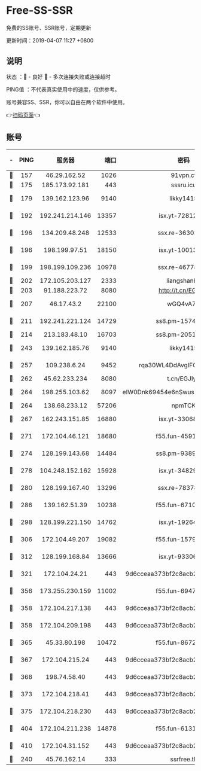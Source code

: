 # Free-SS-SSR

免费的SS账号、SSR账号，定期更新

更新时间：2019-04-07 11:27 +0800

## 说明

状态     ：🙂 - 良好 🙁 - 多次连接失败或连接超时

PING值   ：不代表真实使用中的速度，仅供参考。

账号兼容SS、SSR，你可以自由在两个软件中使用。

👉[扫码页面](https://liesauer.github.io/Free-SS-SSR/)👈

## 账号

|-|PING|服务器|端口|密码|加密方式|区域|
|:----:|:----:|:-----:|-----:|:----:|:----:|:----:|
|🙂|157|46.29.162.52|1026|91vpn.cf|rc4-md5|RU|
|🙂|175|185.173.92.181|443|sssru.icu|rc4-md5|RU|
|🙂|179|139.162.123.96|9140|likky1415|aes-256-cfb|JP|
|🙂|192|192.241.214.146|13357|isx.yt-72812401|aes-256-cfb|US|
|🙂|196|134.209.48.248|12533|ssx.re-36303628|aes-256-cfb|US|
|🙂|196|198.199.97.51|18150|isx.yt-10013896|aes-256-cfb|US|
|🙂|199|198.199.109.236|10978|ssx.re-46778181|aes-256-cfb|US|
|🙂|202|172.105.203.127|2333|liangshanbo|chacha20|JP|
|🙂|203|91.188.223.72|8080|http://t.cn/EGJIyrl|rc4-md5|RU|
|🙂|207|46.17.43.2|22100|wGQ4vA7D|aes-256-gcm|RU|
|🙂|211|192.241.221.124|14729|ss8.pm-15747192|aes-256-cfb|US|
|🙂|214|213.183.48.10|16703|ss8.pm-20510917|rc4-md5|RU|
|🙂|243|139.162.185.76|9140|likky1415|aes-256-cfb|DE|
|🙂|257|109.238.6.24|9452|rqa30WL4DdAvgIFG6Fs3znzTa|aes-256-cfb|FR|
|🙂|262|45.62.233.234|8080|t.cn/EGJIyrl|rc4-md5|CA|
|🙂|264|198.255.103.62|8097|eIW0Dnk69454e6nSwuspv9DmS201tQ0D|aes-256-cfb|US|
|🙂|264|138.68.233.12|57206|npmTCK|rc4-md5|US|
|🙂|267|162.243.151.85|16880|isx.yt-33068394|aes-256-cfb|US|
|🙂|271|172.104.46.121|18680|f55.fun-45913685|aes-256-cfb|SG|
|🙂|274|128.199.143.68|14484|ss8.pm-93895061|aes-256-cfb|SG|
|🙂|278|104.248.152.162|15928|isx.yt-34829163|aes-256-cfb|SG|
|🙂|280|128.199.167.40|13296|ssx.re-78378109|aes-256-cfb|SG|
|🙂|286|139.162.51.39|10238|f55.fun-67101162|aes-256-cfb|SG|
|🙂|298|128.199.221.150|14762|isx.yt-19264060|aes-256-cfb|SG|
|🙂|306|172.104.49.207|19082|f55.fun-15798728|aes-256-cfb|SG|
|🙂|312|128.199.168.84|13666|isx.yt-93306420|aes-256-cfb|SG|
|🙂|321|172.104.24.21|443|9d6cceaa373bf2c8acb22e60b6a58be6|aes-256-cfb|US|
|🙂|356|173.255.230.159|11002|f55.fun-69479664|aes-256-cfb|US|
|🙂|358|172.104.217.138|443|9d6cceaa373bf2c8acb22e60b6a58be6|aes-256-cfb|US|
|🙂|358|172.104.209.198|443|9d6cceaa373bf2c8acb22e60b6a58be6|aes-256-cfb|US|
|🙂|365|45.33.80.198|10472|f55.fun-86726551|aes-256-cfb|US|
|🙂|367|172.104.215.24|443|9d6cceaa373bf2c8acb22e60b6a58be6|aes-256-cfb|US|
|🙂|368|198.74.58.40|443|9d6cceaa373bf2c8acb22e60b6a58be6|aes-256-cfb|US|
|🙂|373|172.104.218.41|443|9d6cceaa373bf2c8acb22e60b6a58be6|aes-256-cfb|US|
|🙂|375|172.104.218.230|443|9d6cceaa373bf2c8acb22e60b6a58be6|aes-256-cfb|US|
|🙂|404|172.104.211.238|14878|f55.fun-61310549|aes-256-cfb|US|
|🙂|410|172.104.31.152|443|9d6cceaa373bf2c8acb22e60b6a58be6|aes-256-cfb|US|
|🙂|240|45.76.162.14|333|ssrfree.tk|rc4|SG|
